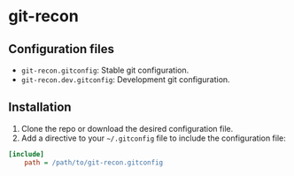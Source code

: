 # git-recon

## Configuration files

- `git-recon.gitconfig`: Stable git configuration.
- `git-recon.dev.gitconfig`: Development git configuration.

## Installation

1. Clone the repo or download the desired configuration file.
2. Add a directive to your `~/.gitconfig` file to include the configuration file:

```ini
[include]
    path = /path/to/git-recon.gitconfig
```
